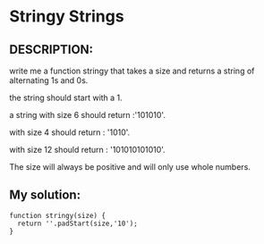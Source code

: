 # Stringy Strings
## DESCRIPTION:
write me a function stringy that takes a size and returns a string of alternating 1s and 0s.

the string should start with a 1.

a string with size 6 should return :'101010'.

with size 4 should return : '1010'.

with size 12 should return : '101010101010'.

The size will always be positive and will only use whole numbers.
## My solution:
```
function stringy(size) {
  return ''.padStart(size,'10');
}
```
